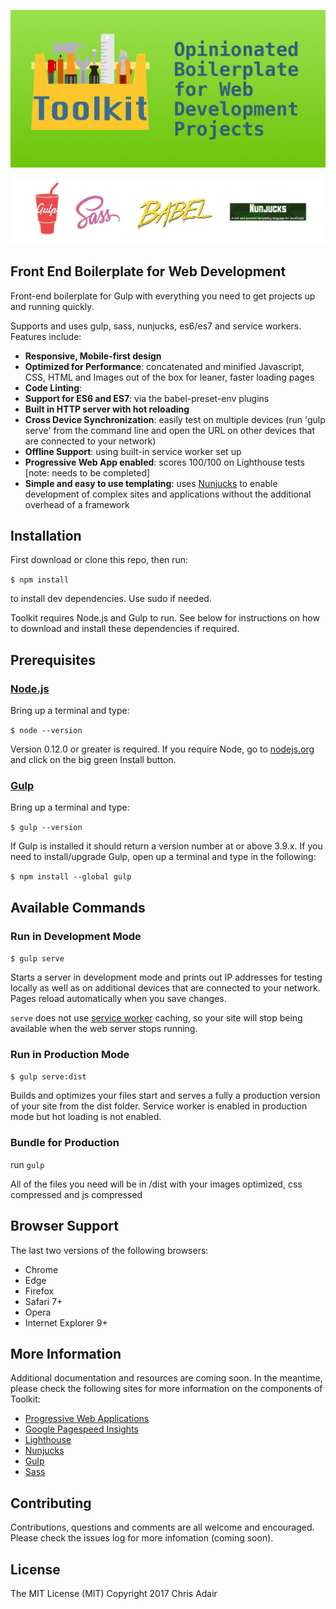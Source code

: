 ![Toolkit boilerplate](https://github.com/cjwadair/toolkit-boilerplate/blob/master/app/images/toolkit-logo-horizontal-new.jpg)

![Logos](https://github.com/cjwadair/toolkit-boilerplate/blob/master/app/images/logo-display.jpg)

## Front End Boilerplate for Web Development

Front-end boilerplate for Gulp with everything you need to get projects up and running quickly.

Supports and uses gulp, sass, nunjucks, es6/es7 and service workers. Features include:

* **Responsive, Mobile-first design**
* **Optimized for Performance**: concatenated and minified Javascript, CSS, HTML and Images out of the box for leaner, faster loading pages
* **Code Linting**:
* **Support for ES6 and ES7**: via the babel-preset-env plugins
* **Built in HTTP server with hot reloading**
* **Cross Device Synchronization**: easily test on multiple devices (run 'gulp serve' from the command line and open the URL on other devices that are connected to your network)
* **Offline Support**: using built-in service worker set up
* **Progressive Web App enabled**: scores 100/100 on Lighthouse tests [note: needs to be completed]
* **Simple and easy to use templating**: uses [Nunjucks](https://mozilla.github.io/nunjucks/) to enable development of complex sites and applications without the additional overhead of a framework

## Installation

First download or clone this repo, then run:

 `$ npm install`

to install dev dependencies. Use sudo if needed.

Toolkit requires Node.js and Gulp to run. See below for instructions on how to download and install these dependencies if required.

## Prerequisites

### [Node.js](https://nodejs.org)

Bring up a terminal and type:

`$ node --version`

Version 0.12.0 or greater is required. If you require Node, go to [nodejs.org](https://nodejs.org) and click on the big green Install button.

### [Gulp](http://gulpjs.com)

Bring up a terminal and type:

`$ gulp --version`

If Gulp is installed it should return a version number at or above 3.9.x. If you need to install/upgrade Gulp, open up a terminal and type in the following:

`$ npm install --global gulp`


## Available Commands

### Run in Development Mode

`$ gulp serve`

Starts a server in development mode and prints out IP addresses for testing locally as well as on additional devices that are connected to your network. Pages reload automatically when you save changes.  

`serve` does not use [service worker](http://www.html5rocks.com/en/tutorials/service-worker/introduction/)
caching, so your site will stop being available when the web server stops running.

### Run in Production Mode

`$ gulp serve:dist`

Builds and optimizes your files start and serves a fully a production version of your site from the dist folder. Service worker is enabled in production mode but hot loading is not enabled.

### Bundle for Production

run `gulp`

All of the files you need will be in /dist with your images optimized, css compressed and js compressed

## Browser Support

The last two versions of the following browsers:

* Chrome
* Edge
* Firefox
* Safari 7+
* Opera
* Internet Explorer 9+

## More Information

Additional documentation and resources are coming soon. In the meantime, please check the following sites for more information on the components of Toolkit:

- [Progressive Web Applications](https://developers.google.com/web/progressive-web-apps/)
- [Google Pagespeed Insights](https://developers.google.com/speed/pagespeed/insights/)
- [Lighthouse](https://developers.google.com/web/tools/lighthouse/)
- [Nunjucks](https://mozilla.github.io/nunjucks/)
- [Gulp](https://gulpjs.com)
- [Sass](http://sass-lang.com/)

## Contributing

Contributions, questions and comments are all welcome and encouraged. Please check the issues log for more infomation (coming soon).

## License

The MIT License (MIT)
Copyright 2017 Chris Adair
